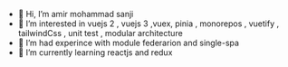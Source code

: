 - 👋 Hi, I’m amir mohammad sanji
- 👀 I’m interested in vuejs 2 , vuejs 3 ,vuex, pinia , monorepos , vuetify , tailwindCss , unit test , modular architecture
- 🌱 I’m had experince with module federarion and single-spa
- 🌱 I’m currently learning reactjs and redux
